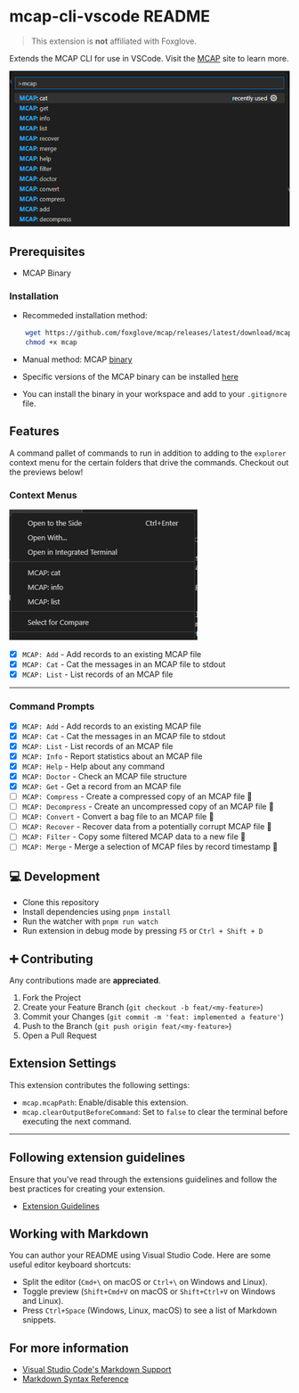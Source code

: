 # mcap-cli-vscode README

> This extension is **not** affiliated with Foxglove.

Extends the MCAP CLI for use in VSCode. Visit the [MCAP](https://mcap.dev/) site to learn more.

![command prompt](src/assets/images/command-prompt.png)

## Prerequisites
- MCAP Binary

### Installation
- Recommeded installation method:
```sh
    wget https://github.com/foxglove/mcap/releases/latest/download/mcap-linux-amd64 -O mcap
    chmod +x mcap
```
- Manual method: MCAP [binary](https://github.com/foxglove/mcap/releases/latest/download/mcap-linux-amd64)

- Specific versions of the MCAP binary can be installed [here](https://github.com/foxglove/mcap/releases)

- You can install the binary in your workspace and add to your `.gitignore` file.

## Features

A command pallet of commands to run in addition to adding to the `explorer` context menu for the certain folders that drive the commands. Checkout out the previews below!

### Context Menus

![context menu](src/assets/images/context-menu.png)
- [x] `MCAP: Add` - Add records to an existing MCAP file
- [x] `MCAP: Cat` - Cat the messages in an MCAP file to stdout
- [x] `MCAP: List` - List records of an MCAP file
---
### Command Prompts
- [x] `MCAP: Add` - Add records to an existing MCAP file
- [x] `MCAP: Cat` - Cat the messages in an MCAP file to stdout
- [x] `MCAP: List` - List records of an MCAP file
- [x] `MCAP: Info` - Report statistics about an MCAP file
- [x] `MCAP: Help` - Help about any command
- [x] `MCAP: Doctor` - Check an MCAP file structure
- [x] `MCAP: Get` - Get a record from an MCAP file
- [ ] `MCAP: Compress` - Create a compressed copy of an MCAP file 🚧
- [ ] `MCAP: Decompress` - Create an uncompressed copy of an MCAP file 🚧
- [ ] `MCAP: Convert` - Convert a bag file to an MCAP file 🚧
- [ ] `MCAP: Recover` - Recover data from a potentially corrupt MCAP file 🚧
- [ ] `MCAP: Filter` - Copy some filtered MCAP data to a new file 🚧
- [ ] `MCAP: Merge` - Merge a selection of MCAP files by record timestamp 🚧

## 💻 Development

- Clone this repository
- Install dependencies using `pnpm install`
- Run the watcher with `pnpm run watch`
- Run extension in debug mode by pressing `F5` or `Ctrl + Shift + D`

## ➕ Contributing
Any contributions made are **appreciated**.

1. Fork the Project
2. Create your Feature Branch (`git checkout -b feat/<my-feature>`)
3. Commit your Changes (`git commit -m 'feat: implemented a feature'`)
4. Push to the Branch (`git push origin feat/<my-feature>`)
5. Open a Pull Request

## Extension Settings

This extension contributes the following settings:

* `mcap.mcapPath`: Enable/disable this extension.
* `mcap.clearOutputBeforeCommand`: Set to `false` to clear the terminal before executing the next command.

<!-- ## Known Issues

Calling out known issues can help limit users opening duplicate issues against your extension. -->

<!-- ## Release Notes

Users appreciate release notes as you update your extension.

### 1.0.0

Initial release of ...

### 1.0.1

Fixed issue #.

### 1.1.0

Added features X, Y, and Z. -->

---

## Following extension guidelines

Ensure that you've read through the extensions guidelines and follow the best practices for creating your extension.

* [Extension Guidelines](https://code.visualstudio.com/api/references/extension-guidelines)

## Working with Markdown

You can author your README using Visual Studio Code. Here are some useful editor keyboard shortcuts:

* Split the editor (`Cmd+\` on macOS or `Ctrl+\` on Windows and Linux).
* Toggle preview (`Shift+Cmd+V` on macOS or `Shift+Ctrl+V` on Windows and Linux).
* Press `Ctrl+Space` (Windows, Linux, macOS) to see a list of Markdown snippets.

## For more information

* [Visual Studio Code's Markdown Support](http://code.visualstudio.com/docs/languages/markdown)
* [Markdown Syntax Reference](https://help.github.com/articles/markdown-basics/)
